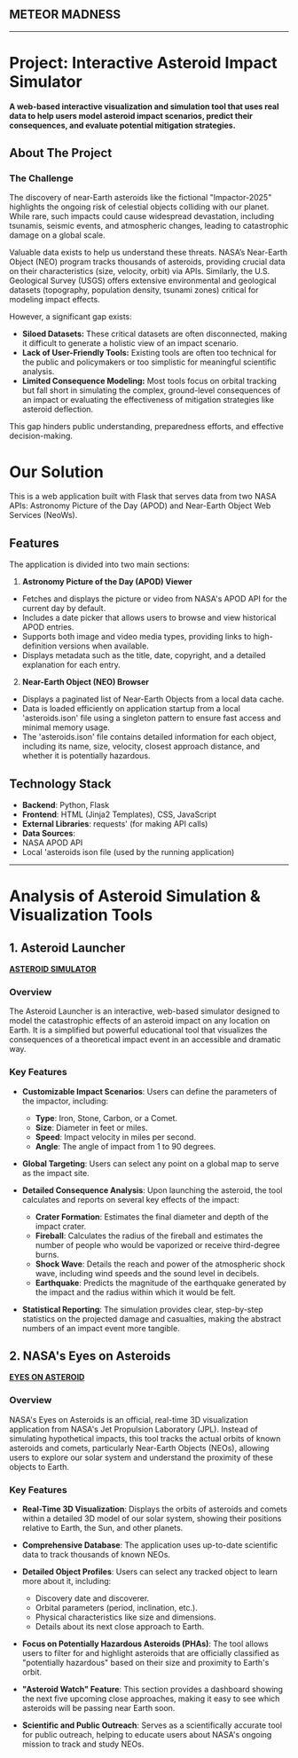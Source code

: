 ## METEOR MADNESS
_______________________________________________________________________________

# Project: Interactive Asteroid Impact Simulator
 
**A web-based interactive visualization and simulation tool that uses real data to help users model asteroid impact scenarios, predict their consequences, and evaluate potential mitigation strategies.**


## About The Project

### The Challenge

The discovery of near-Earth asteroids like the fictional "Impactor-2025" highlights the ongoing risk of celestial objects colliding with our planet. While rare, such impacts could cause widespread devastation, including tsunamis, seismic events, and atmospheric changes, leading to catastrophic damage on a global scale.

Valuable data exists to help us understand these threats. NASA’s Near-Earth Object (NEO) program tracks thousands of asteroids, providing crucial data on their characteristics (size, velocity, orbit) via APIs. Similarly, the U.S. Geological Survey (USGS) offers extensive environmental and geological datasets (topography, population density, tsunami zones) critical for modeling impact effects.

However, a significant gap exists:
* **Siloed Datasets:** These critical datasets are often disconnected, making it difficult to generate a holistic view of an impact scenario.
* **Lack of User-Friendly Tools:** Existing tools are often too technical for the public and policymakers or too simplistic for meaningful scientific analysis.
* **Limited Consequence Modeling:** Most tools focus on orbital tracking but fall short in simulating the complex, ground-level consequences of an impact or evaluating the effectiveness of mitigation strategies like asteroid deflection.

This gap hinders public understanding, preparedness efforts, and effective decision-making.


# Our Solution
This is a web application built with Flask that serves data from two NASA APIs: Astronomy Picture of the Day (APOD) and Near-Earth Object Web Services (NeoWs).
## Features
The application is divided into two main sections:
1. **Astronomy Picture of the Day (APOD) Viewer**
* Fetches and displays the picture or video from NASA's APOD API for the current day by default.
* Includes a date picker that allows users to browse and view historical APOD entries.
* Supports both image and video media types, providing links to high-definition versions when available.
* Displays metadata such as the title, date, copyright, and a detailed explanation for each entry.
2. **Near-Earth Object (NEO) Browser**
* Displays a paginated list of Near-Earth Objects from a local data cache.
* Data is loaded efficiently on application startup from a local 'asteroids.ison' file using a singleton pattern to ensure fast access and minimal memory usage.
* The 'asteroids.ison' file contains detailed information for each object, including its name, size, velocity, closest approach distance, and whether it is potentially hazardous.
## Technology Stack
* **Backend**: Python, Flask
* **Frontend**: HTML (Jinja2 Templates), CSS, JavaScript
* **External Libraries**: requests' (for making API calls)
* **Data Sources**:
* NASA APOD API
* Local 'asteroids ison file (used by the running application)






--------------------------
# Analysis of Asteroid Simulation & Visualization Tools

## 1. Asteroid Launcher 
**[ASTEROID SIMULATOR]( https://neal.fun/asteroid-launcher/)**


### Overview

The Asteroid Launcher is an interactive, web-based simulator designed to model the catastrophic effects of an asteroid impact on any location on Earth. It is a simplified but powerful educational tool that visualizes the consequences of a theoretical impact event in an accessible and dramatic way.

### Key Features

* **Customizable Impact Scenarios**: Users can define the parameters of the impactor, including:
    * **Type**: Iron, Stone, Carbon, or a Comet.
    * **Size**: Diameter in feet or miles.
    * **Speed**: Impact velocity in miles per second.
    * **Angle**: The angle of impact from 1 to 90 degrees.

* **Global Targeting**: Users can select any point on a global map to serve as the impact site.

* **Detailed Consequence Analysis**: Upon launching the asteroid, the tool calculates and reports on several key effects of the impact:
    * **Crater Formation**: Estimates the final diameter and depth of the impact crater.
    * **Fireball**: Calculates the radius of the fireball and estimates the number of people who would be vaporized or receive third-degree burns.
    * **Shock Wave**: Details the reach and power of the atmospheric shock wave, including wind speeds and the sound level in decibels.
    * **Earthquake**: Predicts the magnitude of the earthquake generated by the impact and the radius within which it would be felt.

* **Statistical Reporting**: The simulation provides clear, step-by-step statistics on the projected damage and casualties, making the abstract numbers of an impact event more tangible.


## 2. NASA's Eyes on Asteroids  
**[EYES ON ASTEROID](https://eyes.nasa.gov/apps/asteroids/#/home)**

### Overview

NASA's Eyes on Asteroids is an official, real-time 3D visualization application from NASA's Jet Propulsion Laboratory (JPL). Instead of simulating hypothetical impacts, this tool tracks the actual orbits of known asteroids and comets, particularly Near-Earth Objects (NEOs), allowing users to explore our solar system and understand the proximity of these objects to Earth.

### Key Features

* **Real-Time 3D Visualization**: Displays the orbits of asteroids and comets within a detailed 3D model of our solar system, showing their positions relative to Earth, the Sun, and other planets.

* **Comprehensive Database**: The application uses up-to-date scientific data to track thousands of known NEOs.

* **Detailed Object Profiles**: Users can select any tracked object to learn more about it, including:
    * Discovery date and discoverer.
    * Orbital parameters (period, inclination, etc.).
    * Physical characteristics like size and dimensions.
    * Details about its next close approach to Earth.

* **Focus on Potentially Hazardous Asteroids (PHAs)**: The tool allows users to filter for and highlight asteroids that are officially classified as "potentially hazardous" based on their size and proximity to Earth's orbit.

* **"Asteroid Watch" Feature**: This section provides a dashboard showing the next five upcoming close approaches, making it easy to see which asteroids will be passing near Earth soon.

* **Scientific and Public Outreach**: Serves as a scientifically accurate tool for public outreach, helping to educate users about NASA's ongoing mission to track and study NEOs.

